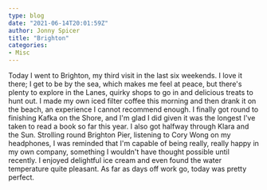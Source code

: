 ```yaml
---
type: blog
date: "2021-06-14T20:01:59Z"
author: Jonny Spicer
title: "Brighton"
categories:
- Misc
---
```

Today I went to Brighton, my third visit in the last six weekends. I love it there; I get to be by the sea, which makes me feel at peace, but there's plenty
to explore in the Lanes, quirky shops to go in and delicious treats to hunt out. I made my own iced filter coffee this morning and then drank it on the beach,
an experience I cannot recommend enough. I finally got round to finishing Kafka on the Shore, and I'm glad I did given it was the longest I've taken to read
a book so far this year. I also got halfway through Klara and the Sun. Strolling round Brighton Pier, listening to Cory Wong on my headphones, I was reminded
that I'm capable of being really, really happy in my own company, something I wouldn't have thought possible until recently. I enjoyed delightful ice cream
and even found the water temperature quite pleasant. As far as days off work go, today was pretty perfect.
